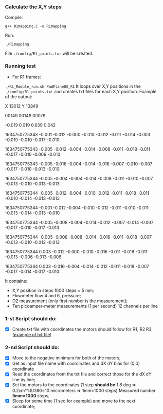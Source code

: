 ### **Calculate the X,Y steps**

Compile:

`g++ R1mapping.C -o R1mapping`

Run:

`./R1mapping`

File `./config/R1_points.txt` will be created.

### **Running test**

- For R1 frames:

`./R1_Module_run.sh PadPlane00_R1`
It loops over X,Y positions in the `./config/R1_points.txt` and creates txt files for each X,Y position.
Example of the output:

X 13012 Y 13849

00149 00149 00079

-0.019  0.019  0.039  0.042 

1634750775343 -0.001 -0.012 -0.000 -0.010 -0.012 -0.011 -0.014 -0.003 -0.010 -0.010 -0.017 -0.010 

1634750775343 -0.005 -0.012 -0.004 -0.014 -0.008 -0.011 -0.018 -0.011 -0.017 -0.010 -0.009 -0.010 

1634750775343 -0.005 -0.016 -0.004 -0.014 -0.016 -0.007 -0.010 -0.007 -0.017 -0.010 -0.013 -0.010 

1634750775344 -0.005 -0.004 -0.004 -0.014 -0.008 -0.011 -0.010 -0.007 -0.013 -0.010 -0.013 -0.013 

1634750775344 -0.005 -0.012 -0.004 -0.010 -0.012 -0.011 -0.018 -0.011 -0.010 -0.014 -0.013 -0.013 

1634750775344 -0.001 -0.012 -0.004 -0.010 -0.012 -0.011 -0.010 -0.011 -0.013 -0.014 -0.013 -0.010 

1634750775344 -0.005 -0.008 -0.004 -0.014 -0.012 -0.007 -0.014 -0.007 -0.017 -0.010 -0.017 -0.013 

1634750775344 -0.005 -0.008 -0.008 -0.014 -0.016 -0.011 -0.018 -0.007 -0.013 -0.010 -0.013 -0.013 

1634750775344 0.003 -0.012 -0.000 -0.010 -0.016 -0.011 -0.018 -0.011 -0.013 -0.006 -0.013 -0.006 

1634750775344 0.003 -0.016 -0.004 -0.014 -0.012 -0.011 -0.018 -0.007 -0.017 -0.014 -0.017 -0.010 

It contains:

- X,Y position in steps 1000 steps = 5 mm;
- Flowmeter flow 4 and 6, pressure;
- O2 measurement (only first number is the measurement);
- Ten picoamper-meter measurements (1 per second) 12 channels per line

### 1-st Script should do:
- [x] Create txt file with coordinates the motors should follow for R1, R2 R3 ([example of txt file](https://github.com/mohaas33/motor/blob/main/config/setXY_R1.txt))
### 2-nd Script should do:
- [x] Move to the negative minimum for both of the motors;
- [x] Get as input file name with coordinates and dX dY bias for (0,0) coordinate
- [x] Read the coordinates from the txt file and correct those for the dX dY line by line;
- [x] Set the motors to the coordinates (1 step **should be** 1.8 deg => 0.2cm*1.8/360=10 micrometers => 1mm=1000 steps) Measured number **5mm=1000** steps;
- [x] Sleep for some time (1 sec for example) and move to the next coordinate;
